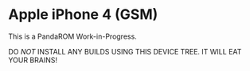 Apple iPhone 4 (GSM)
============================

This is a PandaROM Work-in-Progress.

DO *NOT* INSTALL ANY BUILDS USING THIS DEVICE TREE. IT WILL EAT YOUR BRAINS!
